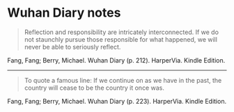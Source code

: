 # Wuhan Diary notes


> Reflection and responsibility are intricately interconnected. If we do not staunchly pursue those responsible for what happened, we will never be able to seriously reflect.

Fang, Fang; Berry, Michael. Wuhan Diary (p. 212). HarperVia. Kindle Edition. 

-----

> To quote a famous line: If we continue on as we have in the past, the country will cease to be the country it once was.

Fang, Fang; Berry, Michael. Wuhan Diary (p. 223). HarperVia. Kindle Edition. 